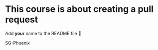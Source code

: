 # This course is about creating a pull request
Add **your** name to the README file :scroll:

SG-Phoenix
